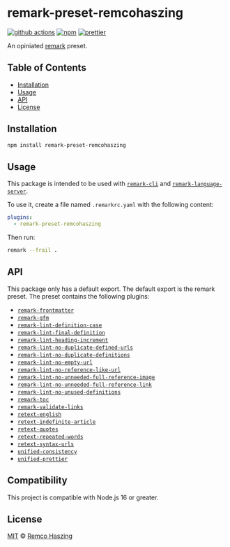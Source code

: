 # remark-preset-remcohaszing

[![github actions](https://github.com/remcohaszing/remark-preset-remcohaszing/actions/workflows/ci.yaml/badge.svg)](https://github.com/remcohaszing/remark-preset-remcohaszing/actions/workflows/ci.yaml)
[![npm](https://img.shields.io/npm/v/remark-preset-remcohaszing)](https://www.npmjs.com/package/remark-preset-remcohaszing)
[![prettier](https://img.shields.io/badge/code_style-prettier-ff69b4.svg)](https://prettier.io)

An opiniated [remark](https://remark.js.org) preset.

## Table of Contents

- [Installation](#installation)
- [Usage](#usage)
- [API](#api)
- [License](#license)

## Installation

```sh
npm install remark-preset-remcohaszing
```

## Usage

This package is intended to be used with
[`remark-cli`](https://github.com/remarkjs/remark/tree/main/packages/remark-cli) and
[`remark-language-server`](https://github.com/remarkjs/remark-language-server).

To use it, create a file named `.remarkrc.yaml` with the following content:

```yaml
plugins:
  - remark-preset-remcohaszing
```

Then run:

```sh
remark --frail .
```

## API

This package only has a default export. The default export is the remark preset. The preset contains
the following plugins:

- [`remark-frontmatter`](https://github.com/remarkjs/remark-frontmatter)
- [`remark-gfm`](https://github.com/remarkjs/remark-gfm)
- [`remark-lint-definition-case`](https://github.com/remarkjs/remark-lint/tree/HEAD/packages/remark-lint-definition-case)
- [`remark-lint-final-definition`](https://github.com/remarkjs/remark-lint/tree/HEAD/packages/remark-lint-final-definition)
- [`remark-lint-heading-increment`](https://github.com/remarkjs/remark-lint/tree/HEAD/packages/remark-lint-heading-increment)
- [`remark-lint-no-duplicate-defined-urls`](https://github.com/remarkjs/remark-lint/tree/HEAD/packages/remark-lint-no-duplicate-defined-urls)
- [`remark-lint-no-duplicate-definitions`](https://github.com/remarkjs/remark-lint/tree/HEAD/packages/remark-lint-no-duplicate-definitions)
- [`remark-lint-no-empty-url`](https://github.com/remarkjs/remark-lint/tree/HEAD/packages/remark-lint-no-empty-url)
- [`remark-lint-no-reference-like-url`](https://github.com/remarkjs/remark-lint/tree/HEAD/packages/remark-lint-no-reference-like-url)
- [`remark-lint-no-unneeded-full-reference-image`](https://github.com/remarkjs/remark-lint/tree/HEAD/packages/remark-lint-no-unneeded-full-reference-image)
- [`remark-lint-no-unneeded-full-reference-link`](https://github.com/remarkjs/remark-lint/tree/HEAD/packages/remark-lint-no-unneeded-full-reference-link)
- [`remark-lint-no-unused-definitions`](https://github.com/remarkjs/remark-lint/tree/HEAD/packages/remark-lint-no-unused-definitions)
- [`remark-toc`](https://github.com/remarkjs/remark-toc)
- [`remark-validate-links`](https://github.com/remarkjs/remark-validate-links)
- [`retext-english`](https://github.com/retextjs/retext/tree/main/packages/retext-english)
- [`retext-indefinite-article`](https://github.com/retextjs/retext-indefinite-article)
- [`retext-quotes`](https://github.com/retextjs/retext-quotes)
- [`retext-repeated-words`](https://github.com/retextjs/retext-repeated-words)
- [`retext-syntax-urls`](https://github.com/retextjs/retext-syntax-urls)
- [`unified-consistency`](https://github.com/remcohaszing/unified-consistency)
- [`unified-prettier`](https://github.com/remcohaszing/unified-prettier)

## Compatibility

This project is compatible with Node.js 16 or greater.

## License

[MIT](LICENSE.md) © [Remco Haszing](https://github.com/remcohaszing)

